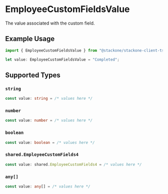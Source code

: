 # EmployeeCustomFieldsValue

The value associated with the custom field.

## Example Usage

```typescript
import { EmployeeCustomFieldsValue } from "@stackone/stackone-client-ts/sdk/models/shared";

let value: EmployeeCustomFieldsValue = "Completed";
```

## Supported Types

### `string`

```typescript
const value: string = /* values here */
```

### `number`

```typescript
const value: number = /* values here */
```

### `boolean`

```typescript
const value: boolean = /* values here */
```

### `shared.EmployeeCustomFields4`

```typescript
const value: shared.EmployeeCustomFields4 = /* values here */
```

### `any[]`

```typescript
const value: any[] = /* values here */
```

